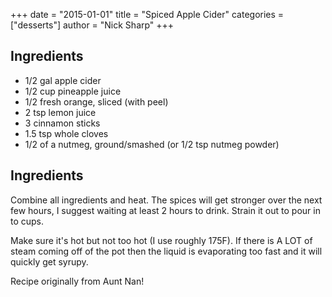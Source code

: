 
+++
date = "2015-01-01"
title = "Spiced Apple Cider"
categories = ["desserts"]
author = "Nick Sharp"
+++

## Ingredients

- 1/2 gal apple cider
- 1/2 cup pineapple juice
- 1/2 fresh orange, sliced (with peel)
- 2 tsp lemon juice
- 3 cinnamon sticks
- 1.5 tsp whole cloves
- 1/2 of a nutmeg, ground/smashed (or 1/2 tsp nutmeg powder)

## Ingredients

Combine all ingredients and heat. The spices will get stronger over the next few hours,
I suggest waiting at least 2 hours to drink. Strain it out to pour in to cups.  

Make sure it's hot but not too hot (I use roughly 175F). If there is A LOT of steam coming off of the pot then the liquid is evaporating too fast and it will quickly get syrupy.

Recipe originally from Aunt Nan!
